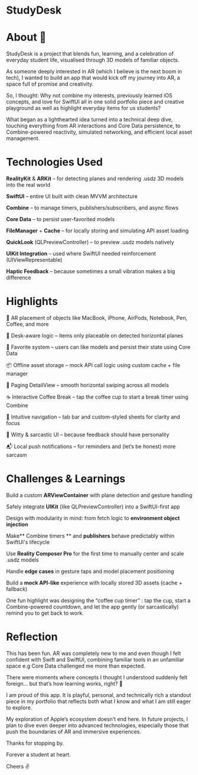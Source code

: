 # StudyDesk
# About 🤌

StudyDesk is a project that blends fun, learning, and a celebration of everyday student life, visualised through 3D models of familiar objects.

As someone deeply interested in AR (which I believe is the next boom in tech), I wanted to build an app that would kick off my journey into AR, a space full of promise and creativity.

So, I thought:
Why not combine my interests, previously learned iOS concepts, and love for SwiftUI all in one solid portfolio piece and creative playground as well as highlight everyday items for us students?

What began as a lighthearted idea turned into a technical deep dive, touching everything from AR interactions and Core Data persistence, to Combine-powered reactivity, simulated networking, and efficient local asset management.

# Technologies Used
**RealityKit** & **ARKit** – for detecting planes and rendering .usdz 3D models into the real world

**SwiftUI** – entire UI built with clean MVVM architecture

**Combine** – to manage timers, publishers/subscribers, and async flows

**Core Data** – to persist user-favorited models

**FileManager** + **Cache** – for locally storing and simulating API asset loading

**QuickLook** (QLPreviewController) – to preview .usdz models natively

**UIKit Integration** – used where SwiftUI needed reinforcement (UIViewRepresentable)

**Haptic Feedback** – because sometimes a small vibration makes a big difference

# Highlights

🔎 AR placement of objects like MacBook, iPhone, AirPods, Notebook, Pen, Coffee, and more

🧠 Desk-aware logic – items only placeable on detected horizontal planes

💙 Favorite system – users can like models and persist their state using Core Data

📦 Offline asset storage – mock API call logic using custom cache + file manager

🧩 Paging DetailView – smooth horizontal swiping across all models

☕️ Interactive Coffee Break – tap the coffee cup to start a break timer using Combine

🧭 Intuitive navigation – tab bar and custom-styled sheets for clarity and focus

🧠 Witty & sarcastic UI – because feedback should have personality

📬 Local push notifications – for reminders and (let’s be honest) more sarcasm


# Challenges & Learnings

  Build a custom **ARViewContainer** with plane detection and gesture handling

  Safely integrate **UIKit** (like QLPreviewController) into a SwiftUI-first app

  Design with modularity in mind: from fetch logic to **environment object injection**

  Make** Combine timers ** and **publishers** behave predictably within SwiftUI's lifecycle

  Use **Reality Composer Pro** for the first time to manually center and scale .usdz models

  Handle **edge cases** in gesture taps and model placement positioning

  Build a **mock API-like** experience with locally stored 3D assets (cache + fallback)

One fun highlight was designing the “coffee cup timer” : tap the cup, start a Combine-powered countdown, and let the app gently (or sarcastically) remind you to get back to work.

# Reflection

This has been fun. AR was completely new to me and even though I felt confident with Swift and SwiftUI, combining familiar tools in an unfamiliar space e.g Core Data challenged me more than expected.

There were moments where concepts I thought I understood suddenly felt foreign… but that’s how learning works, right? 🧗

I am proud of this app. It is playful, personal, and technically rich a standout piece in my portfolio that reflects both what I know and what I am still eager to explore.

My exploration of Apple’s ecosystem doesn’t end here. In future projects, I plan to dive even deeper into advanced technologies, especially those that push the boundaries of AR and immersive experiences.

Thanks for stopping by.

Forever a student at heart.

Cheers ✌️
